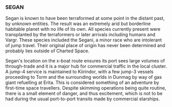 ### SEGAN

Segan is known to have been terraformed at some point in the distant past, by unknown entities. The result was an extremely arid but borderline habitable planet with no life of its own. All species currently present were transplanted by the terraformers or later arrivals including humans and Vargr. These species included the Segani, a minor race who are intolerant of jump travel.  Their original place of origin has never been determined and probably lies outside of Charted Space.

Segan's location on the x-boat route ensures its port sees large volumes of through-trade and it is a major hub for commercial traffic in the local cluster. A jump-4 service is maintained to Kiirindor, with a few jump-3 vessels proceeding to Torm and the surrounding worlds in Dunmag by way of gas giant refuelling at Erita. This is considered something of an adventure by first-time space travellers. Despite skimming operations being quite routine, there is a small element of danger, and thus excitement, which is not to be had during the usual port-to-port transits made by commercial starships.
